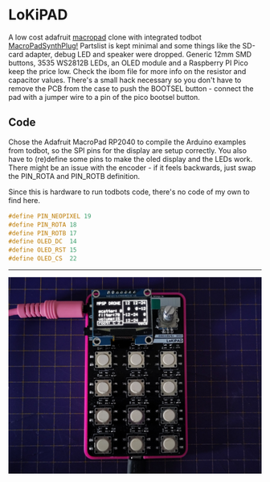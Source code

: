 # LoKiPAD
A low cost adafruit [macropad](https://learn.adafruit.com/adafruit-macropad-rp2040/) clone with integrated todbot [MacroPadSynthPlug!](https://github.com/todbot/macropadsynthplug) Partslist is kept minimal and some things like the SD-card adapter, debug LED and speaker were dropped. Generic 12mm SMD buttons, 3535 WS2812B LEDs, an OLED module and a Raspberry PI Pico keep the price low. Check the ibom file for more info on the resistor and capacitor values. There's a small hack necessary so you don't have to remove the PCB from the case to push the BOOTSEL button - connect the pad with a jumper wire to a pin of the pico bootsel button.

## Code
Chose the Adafruit MacroPad RP2040 to compile the Arduino examples from todbot, so the SPI pins for the display are setup correctly. You also have to (re)define some pins to make the oled display and the LEDs work. There might be an issue with the encoder - if it feels backwards, just swap the PIN_ROTA and PIN_ROTB definition.

Since this is hardware to run todbots code, there's no code of my own to find here.

```c
#define PIN_NEOPIXEL 19
#define PIN_ROTA 18
#define PIN_ROTB 17
#define OLED_DC  14
#define OLED_RST 15
#define OLED_CS  22
```

---

![Picture of a 12 button macropad with an OLED and a encoder knob](/assets/LoKiPAD.jpg)
